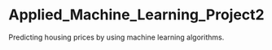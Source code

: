 # Applied_Machine_Learning_Project2
Predicting housing prices by using machine learning algorithms.
